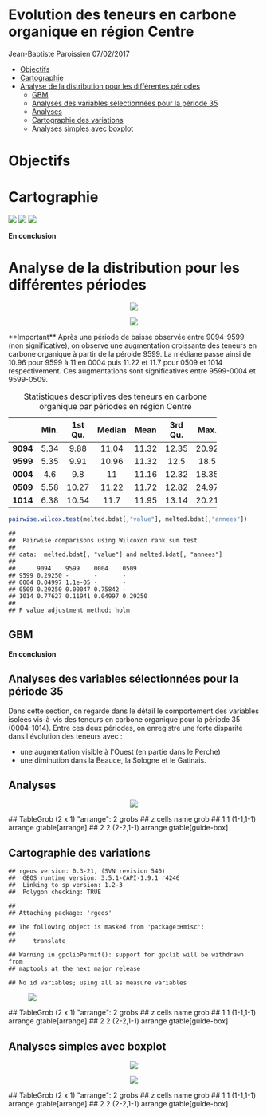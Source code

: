 Evolution des teneurs en carbone organique en région Centre
================
Jean-Baptiste Paroissien
07/02/2017

-   [Objectifs](#objectifs)
-   [Cartographie](#cartographie)
-   [Analyse de la distribution pour les différentes périodes](#analyse-de-la-distribution-pour-les-differentes-periodes)
    -   [GBM](#gbm)
    -   [Analyses des variables sélectionnées pour la période 35](#analyses-des-variables-selectionnees-pour-la-periode-35)
    -   [Analyses](#analyses)
    -   [Cartographie des variations](#cartographie-des-variations)
    -   [Analyses simples avec boxplot](#analyses-simples-avec-boxplot)

Objectifs
=========

Cartographie
============

![](/media/sf_GIS_ED/Dev/Scripts/master//Fichiers_suivis/Traitements/Fichiers/Median_evolu_c_24.png) ![](/media/sf_GIS_ED/Dev/Scripts/master//Fichiers_suivis/Traitements/Fichiers/Median_diff_c_24.png) ![](/media/sf_GIS_ED/Dev/Scripts/master//Fichiers_suivis/Traitements/Fichiers/corgox_c_24.png)

**En conclusion**

Analyse de la distribution pour les différentes périodes
========================================================

<figure style="text-align:center;">
<a name="cdf_centre"></a><img src="FS_traitements_Centre_files/figure-markdown_github/cdf_fr-1.png">
<figcaption>
</figcaption>
</figure>
<figure style="text-align:center;">
<a name="boxplot_centre"></a><img src="FS_traitements_Centre_files/figure-markdown_github/boxplot_fr-1.png">
<figcaption>
</figcaption>
</figure>
**Important** Après une période de baisse observée entre 9094-9599 (non significative), on observe une augmentation croissante des teneurs en carbone organique à partir de la péroide 9599. La médiane passe ainsi de 10.96 pour 9599 à 11 en 0004 puis 11.22 et 11.7 pour 0509 et 1014 respectivement. Ces augmentations sont significatives entre 9599-0004 et 9599-0509.

<table style="width:83%;">
<caption>Statistiques descriptives des teneurs en carbone organique par périodes en région Centre</caption>
<colgroup>
<col width="15%" />
<col width="9%" />
<col width="13%" />
<col width="12%" />
<col width="9%" />
<col width="13%" />
<col width="8%" />
</colgroup>
<thead>
<tr class="header">
<th align="center"> </th>
<th align="center">Min.</th>
<th align="center">1st Qu.</th>
<th align="center">Median</th>
<th align="center">Mean</th>
<th align="center">3rd Qu.</th>
<th align="center">Max.</th>
</tr>
</thead>
<tbody>
<tr class="odd">
<td align="center"><strong>9094</strong></td>
<td align="center">5.34</td>
<td align="center">9.88</td>
<td align="center">11.04</td>
<td align="center">11.32</td>
<td align="center">12.35</td>
<td align="center">20.92</td>
</tr>
<tr class="even">
<td align="center"><strong>9599</strong></td>
<td align="center">5.35</td>
<td align="center">9.91</td>
<td align="center">10.96</td>
<td align="center">11.32</td>
<td align="center">12.5</td>
<td align="center">18.5</td>
</tr>
<tr class="odd">
<td align="center"><strong>0004</strong></td>
<td align="center">4.6</td>
<td align="center">9.8</td>
<td align="center">11</td>
<td align="center">11.16</td>
<td align="center">12.32</td>
<td align="center">18.35</td>
</tr>
<tr class="even">
<td align="center"><strong>0509</strong></td>
<td align="center">5.58</td>
<td align="center">10.27</td>
<td align="center">11.22</td>
<td align="center">11.72</td>
<td align="center">12.82</td>
<td align="center">24.97</td>
</tr>
<tr class="odd">
<td align="center"><strong>1014</strong></td>
<td align="center">6.38</td>
<td align="center">10.54</td>
<td align="center">11.7</td>
<td align="center">11.95</td>
<td align="center">13.14</td>
<td align="center">20.21</td>
</tr>
</tbody>
</table>

``` r
pairwise.wilcox.test(melted.bdat[,"value"], melted.bdat[,"annees"])
```

    ## 
    ##  Pairwise comparisons using Wilcoxon rank sum test 
    ## 
    ## data:  melted.bdat[, "value"] and melted.bdat[, "annees"] 
    ## 
    ##      9094    9599    0004    0509   
    ## 9599 0.29250 -       -       -      
    ## 0004 0.04997 1.1e-05 -       -      
    ## 0509 0.29250 0.00047 0.75842 -      
    ## 1014 0.77627 0.11941 0.04997 0.29250
    ## 
    ## P value adjustment method: holm

GBM
---

**En conclusion**

Analyses des variables sélectionnées pour la période 35
-------------------------------------------------------

Dans cette section, on regarde dans le détail le comportement des variables isolées vis-à-vis des teneurs en carbone organique pour la période 35 (0004-1014). Entre ces deux périodes, on enregistre une forte disparité dans l'évolution des teneurs avec :
- une augmentation visible à l'Ouest (en partie dans le Perche)
- une diminution dans la Beauce, la Sologne et le Gatinais.

Analyses
--------

<figure style="text-align:center;">
<a name="corplot_centre2"></a><img src="FS_traitements_Centre_files/figure-markdown_github/unnamed-chunk-9-1.png">
<figcaption>
</figcaption>
</figure>
    ## TableGrob (2 x 1) "arrange": 2 grobs
    ##   z     cells    name              grob
    ## 1 1 (1-1,1-1) arrange   gtable[arrange]
    ## 2 2 (2-2,1-1) arrange gtable[guide-box]

Cartographie des variations
---------------------------

    ## rgeos version: 0.3-21, (SVN revision 540)
    ##  GEOS runtime version: 3.5.1-CAPI-1.9.1 r4246 
    ##  Linking to sp version: 1.2-3 
    ##  Polygon checking: TRUE

    ## 
    ## Attaching package: 'rgeos'

    ## The following object is masked from 'package:Hmisc':
    ## 
    ##     translate

    ## Warning in gpclibPermit(): support for gpclib will be withdrawn from
    ## maptools at the next major release

    ## No id variables; using all as measure variables

<figure>
<img src="FS_traitements_Centre_files/figure-markdown_github/unnamed-chunk-10-1.png">
<figcaption>
</figcaption>
</figure>
    ## TableGrob (2 x 1) "arrange": 2 grobs
    ##   z     cells    name              grob
    ## 1 1 (1-1,1-1) arrange   gtable[arrange]
    ## 2 2 (2-2,1-1) arrange gtable[guide-box]

Analyses simples avec boxplot
-----------------------------

<figure style="text-align:center;">
<a name="boxplot_occup_Centre"></a><img src="FS_traitements_Centre_files/figure-markdown_github/unnamed-chunk-11-1.png">
<figcaption>
</figcaption>
</figure>
<figure style="text-align:center;">
<a name="boxplot_occupCentre2"></a><img src="FS_traitements_Centre_files/figure-markdown_github/unnamed-chunk-12-1.png">
<figcaption>
</figcaption>
</figure>
    ## TableGrob (2 x 1) "arrange": 2 grobs
    ##   z     cells    name              grob
    ## 1 1 (1-1,1-1) arrange   gtable[arrange]
    ## 2 2 (2-2,1-1) arrange gtable[guide-box]
